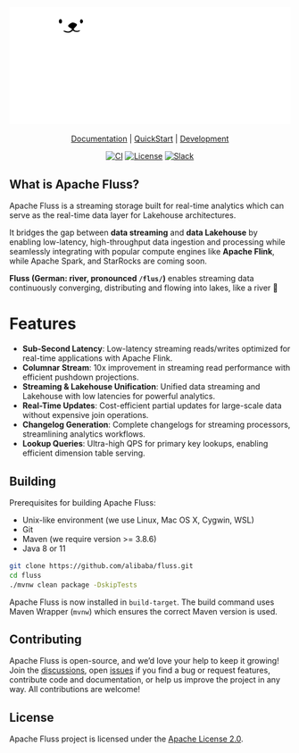 <p align="center">
    <picture>
      <source media="(prefers-color-scheme: dark)" srcset="website/static/img/logo/svg/white_color_logo.svg">
      <source media="(prefers-color-scheme: light)" srcset="website/static/img/logo/svg/colored_logo.svg">
      <!-- Fall back to version that works for dark and light mode -->
      <img alt="Apache Fluss logo" src="website/static/img/logo/svg/white_filled.svg">
    </picture>
</p>

<p align="center">
  <a href="https://alibaba.github.io/fluss-docs/docs/intro/">Documentation</a> | <a href="https://alibaba.github.io/fluss-docs/docs/quickstart/flink/">QuickStart</a> | <a href="https://alibaba.github.io/fluss-docs/community/dev/ide-setup/">Development</a>
</p>

<p align="center">
  <a href="https://github.com/alibaba/fluss/actions/workflows/ci.yaml"><img src="https://github.com/alibaba/fluss/actions/workflows/ci.yaml/badge.svg?branch=main" alt="CI"></a>
  <a href="https://github.com/alibaba/fluss/blob/main/LICENSE"><img src="https://img.shields.io/badge/license-Apache%202-4EB1BA.svg" alt="License"></a>
  <a href="https://join.slack.com/t/fluss-hq/shared_invite/zt-33wlna581-QAooAiCmnYboJS8D_JUcYw"><img src="https://img.shields.io/badge/slack-join_chat-brightgreen.svg?logo=slack" alt="Slack"></a>
</p>

## What is Apache Fluss?

Apache Fluss is a streaming storage built for real-time analytics which can serve as the real-time data layer for Lakehouse architectures.

It bridges the gap between **data streaming** and **data Lakehouse** by enabling low-latency, high-throughput data ingestion and processing while seamlessly integrating with popular compute engines like **Apache Flink**, while Apache Spark, and StarRocks are coming soon.

**Fluss (German: river, pronounced `/flus/`)** enables streaming data continuously converging, distributing and flowing into lakes, like a river 🌊

# Features

- **Sub-Second Latency**: Low-latency streaming reads/writes optimized for real-time applications with Apache Flink.
- **Columnar Stream**: 10x improvement in streaming read performance with efficient pushdown projections.
- **Streaming & Lakehouse Unification**: Unified data streaming and Lakehouse with low latencies for powerful analytics.
- **Real-Time Updates**: Cost-efficient partial updates for large-scale data without expensive join operations.
- **Changelog Generation**: Complete changelogs for streaming processors, streamlining analytics workflows.
- **Lookup Queries**: Ultra-high QPS for primary key lookups, enabling efficient dimension table serving.

## Building

Prerequisites for building Apache Fluss:

- Unix-like environment (we use Linux, Mac OS X, Cygwin, WSL)
- Git
- Maven (we require version >= 3.8.6)
- Java 8 or 11

```bash
git clone https://github.com/alibaba/fluss.git
cd fluss
./mvnw clean package -DskipTests
```

Apache Fluss is now installed in `build-target`. The build command uses Maven Wrapper (`mvnw`) which ensures the correct Maven version is used.

## Contributing

Apache Fluss is open-source, and we’d love your help to keep it growing! Join the [discussions](https://github.com/alibaba/fluss/discussions),
open [issues](https://github.com/alibaba/fluss/issues) if you find a bug or request features, contribute code and documentation,
 or help us improve the project in any way. All contributions are welcome!

## License

Apache Fluss project is licensed under the [Apache License 2.0](https://github.com/alibaba/fluss/blob/main/LICENSE).
